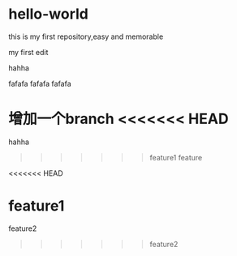 # hello-world
this is my first repository,easy and memorable

my first edit


hahha

fafafa
fafafa
fafafa

增加一个branch
<<<<<<< HEAD
=======
hahha
>>>>>>> feature1
feature

<<<<<<< HEAD



feature1
=======
feature2
>>>>>>> feature2
